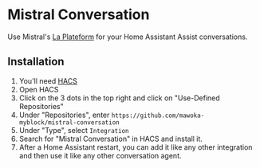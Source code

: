 # Mistral Conversation
Use Mistral's [La Plateform](http://console.mistral.ai/) for your Home Assistant Assist conversations.


## Installation

1. You'll need [HACS](https://hacs.xyz)
2. Open HACS
3. Click on the 3 dots in the top right and click on "Use-Defined Repositories"
4. Under "Repositories", enter `https://github.com/mawoka-myblock/mistral-conversation`
5. Under "Type", select `Integration`
6. Search for "Mistral Conversation" in HACS and install it.
7. After a Home Assistant restart, you can add it like any other integration and then use it like any other conversation agent.

